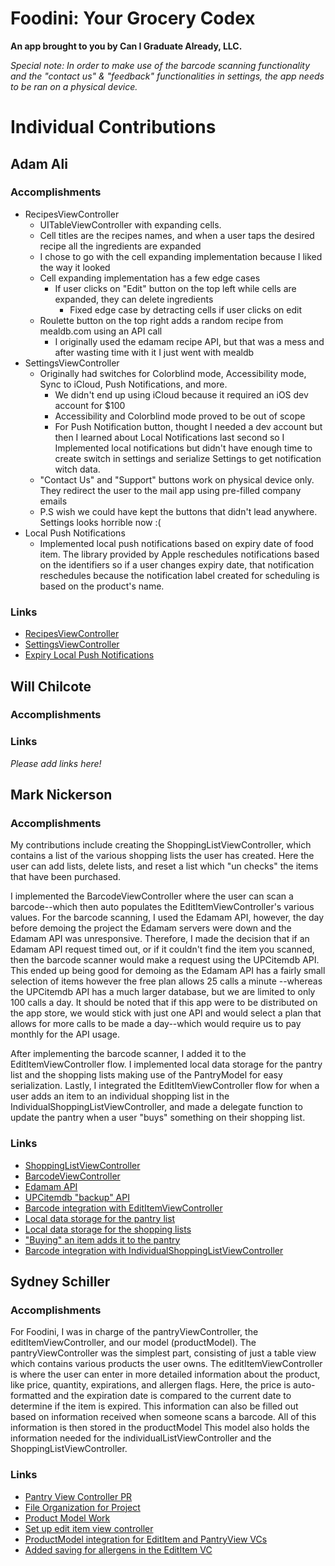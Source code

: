 # Foodini: Your Grocery Codex
__An app brought to you by Can I Graduate Already, LLC.__

_Special note: In order to make use of the barcode scanning functionality and
the "contact us" & "feedback" functionalities in settings, the app needs to be ran on a physical device._

# Individual Contributions
## Adam Ali
### Accomplishments

 * RecipesViewController
   * UITableViewController with expanding cells.
   * Cell titles are the recipes names, and when a user taps the desired recipe all the ingredients are expanded
   * I chose to go with the cell expanding implementation because I liked the way it looked
   * Cell expanding implementation has a few edge cases
      * If user clicks on "Edit" button on the top left while cells are expanded, they can delete ingredients
         * Fixed edge case by detracting cells if user clicks on edit
   * Roulette button on the top right adds a random recipe from mealdb.com using an API call
      * I originally used the edamam recipe API, but that was a mess and after wasting time with it I just went with mealdb
 * SettingsViewController
   * Originally had switches for Colorblind mode, Accessibility mode, Sync to iCloud, Push Notifications, and more.
      * We didn't end up using iCloud because it required an iOS dev account for $100
      * Accessibility and Colorblind mode proved to be out of scope
      * For Push Notification button, thought I needed a dev account but then I learned about Local Notifications last second     so I Implemented local notifications but didn't have enough time to create switch in settings and serialize Settings to get notification witch data.
   * "Contact Us" and "Support" buttons work on physical device only. They redirect the user to the mail app using pre-filled company emails
   * P.S wish we could have kept the buttons that didn't lead anywhere. Settings looks horrible now :(
 * Local Push Notifications
   * Implemented local push notifications based on expiry date of food item. The library provided by Apple reschedules notifications based on the identifiers so if a user changes expiry date, that notification reschedules because the notification label created for scheduling is based on the product's name.
 

### Links
- [RecipesViewController](https://github.com/ECS189E/Can-I-graduate-already-LLC/blob/master/App/App/Controllers/RecipesViewController.swift)
- [SettingsViewController](https://github.com/ECS189E/Can-I-graduate-already-LLC/blob/master/App/App/Controllers/SettingsViewController.swift)
- [Expiry Local Push Notifications](https://github.com/ECS189E/Can-I-graduate-already-LLC/commit/900ed79d03ccc5ef88fbf9f71efcee0988a0271f)

## Will Chilcote
### Accomplishments

### Links
_Please add links here!_

## Mark Nickerson
### Accomplishments
My contributions include creating the ShoppingListViewController, which contains
a list of the various shopping lists the user has created. Here the user can add
lists, delete lists, and reset a list which "un checks" the items that have been
purchased. 

I implemented the BarcodeViewController where the user can scan a barcode--which
then auto populates the EditItemViewController's various values. For the barcode
scanning, I used the Edamam API, however, the day before demoing the project the
Edamam servers were down and the Edamam API was unresponsive. Therefore, I made
the decision that if an Edamam API request timed out, or if it couldn't find the
item you scanned, then the barcode scanner would make a request using the
UPCitemdb API. This ended up being good for demoing as the Edamam API has a
fairly small selection of items however the free plan allows 25 calls a minute
--whereas the UPCitemdb API has a much larger database, but we are limited to
only 100 calls a day. It should be noted that if this app were to be distributed
on the app store, we would stick with just one API and would select a plan that
allows for more calls to be made a day--which would require us to pay monthly
for the API usage.

After implementing the barcode scanner, I added it to the EditItemViewController
flow. I implemented local data storage for the pantry list and the shopping
lists making use of the PantryModel for easy serialization. Lastly, I integrated
the EditItemViewController flow for when a user adds an item to an individual
shopping list in the IndividualShoppingListViewController, and made a delegate
function to update the pantry when a user "buys" something on their shopping
list.

### Links
- [ShoppingListViewController](https://github.com/ECS189E/Can-I-graduate-already-LLC/commit/3b151240c84ea9e6de4fdda6ef1ecd912a46d8e7)
- [BarcodeViewController](https://github.com/ECS189E/Can-I-graduate-already-LLC/commit/929816bd786a5c33a066048b3016e80ddf7f1ce6)
- [Edamam API](https://github.com/ECS189E/Can-I-graduate-already-LLC/commit/ed3527ea5190b5305a406be339d76ac0a07aefa7)
- [UPCitemdb "backup" API](https://github.com/ECS189E/Can-I-graduate-already-LLC/commit/f303ef476cceb4269e174aa115137d2033346163)
- [Barcode integration with EditItemViewController](https://github.com/ECS189E/Can-I-graduate-already-LLC/commit/eb890cce30c538760e19989344111bdb0c3ec148)
- [Local data storage for the pantry list](https://github.com/ECS189E/Can-I-graduate-already-LLC/commit/bb0045c1b6fd8e4dc66474af47bf45a207f5f724)
- [Local data storage for the shopping lists](https://github.com/ECS189E/Can-I-graduate-already-LLC/commit/90b0733c686efd158ffe2bd9870800b5e4594df0)
- ["Buying" an item adds it to the pantry](https://github.com/ECS189E/Can-I-graduate-already-LLC/commit/90b0733c686efd158ffe2bd9870800b5e4594df0)
- [Barcode integration with IndividualShoppingListViewController](https://github.com/ECS189E/Can-I-graduate-already-LLC/commit/a1cd123c20cf2233e9947358e542705b2aec5122)



## Sydney Schiller
### Accomplishments
For Foodini, I was in charge of the pantryViewController, the  editItemViewController, and our model (productModel). The pantryViewController was the simplest part, consisting of just a table view which contains various products the user owns. The editItemViewController is where the user can enter in more detailed information about the product, like price, quantity, expirations, and allergen flags. Here, the price is auto-formatted and the expiration date is compared to the current date to determine if the item is expired. This information can also be filled out based on information received when someone scans a barcode. All of this information is then stored in the productModel This model also holds the information needed for the individualListViewController and the ShoppingListViewController.

### Links
- [Pantry View Controller PR](https://github.com/ECS189E/Can-I-graduate-already-LLC/pull/2)
- [File Organization for Project](https://github.com/ECS189E/Can-I-graduate-already-LLC/commit/dd69943ac7aad926bebb258d7282a7c36abdf19f)
- [Product Model Work](https://github.com/ECS189E/Can-I-graduate-already-LLC/commit/cca08a97bf491962e06e4e97d8199e9c229b9e89)
- [Set up edit item view controller](https://github.com/ECS189E/Can-I-graduate-already-LLC/commit/a33b1a1f36549f0ec2332fde1659ef057c32c900)
- [ProductModel integration for EditItem and PantryView VCs](https://github.com/ECS189E/Can-I-graduate-already-LLC/commit/01ebf5cc48b3bfc5bc3e446e03a6af38debcb54b)
- [Added saving for allergens in the EditItem VC](https://github.com/ECS189E/Can-I-graduate-already-LLC/commit/5e43acd88a53992cfd2ef1e7601dcd7d2d5275c8)

